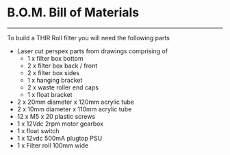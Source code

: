 # B.O.M. Bill of Materials

---

To build a THIR Roll filter you will need the following parts

- Laser cut perspex parts from drawings comprising of
  - 1 x filter box bottom
  - 2 x filter box back / front
  - 2 x filter box sides
  - 1 x hanging bracket
  - 2 x waste roller end caps
  - 1 x float bracket
- 2 x 20mm diameter x 120mm acrylic tube
- 2 x 10mm diameter x 110mm acrylic tube
- 12 x M5 x 20 plastic screws
- 1 x 12Vdc 2rpm motor gearbox
- 1 x float switch
- 1 x 12vdc 500mA plugtop PSU
- 1 x Filter roll 100mm wide